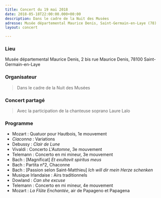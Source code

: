 ```yaml
---
title: Concert du 19 mai 2018
date: 2018-05-18T22:00:00.000+00:00
description: Dans le cadre de la Nuit des Musées
adresse: Musée départemental Maurice Denis, Saint-Germain-en-Laye (78)
layout: concert

---
```

### Lieu

Musée départemental Maurice Denis, 2 bis rue Maurice Denis, 78100 Saint-Germain-en-Laye

### Organisateur

> Dans le cadre de la Nuit des Musées

### Concert partagé

> Avec la participation de la chanteuse soprano Laure Lalo

### Programme

* Mozart : Quatuor pour Hautbois, 1e mouvement
* _Ciaconna_ : Variations
* Debussy : _Clair de Lune_
* Vivaldi : Concerto _L'Automne_, 3e mouvement
* Telemann : Concerto en mi mineur, 3e mouvement
* Bach : \[Magnificat\] _Et exultavit spiritus meus_
* Bach : Partita n°2, Chaconne
* Bach : \[Passion selon Saint-Matthieu\] _Ich will dir mein Herze schenken_
* Musique Irlandaise : Airs traditionnels
* Dowland : _Can she excuse_
* Telemann : Concerto en mi mineur, 4e mouvement
* Mozart : _La Flûte Enchantée_, air de Papageno et Papagena